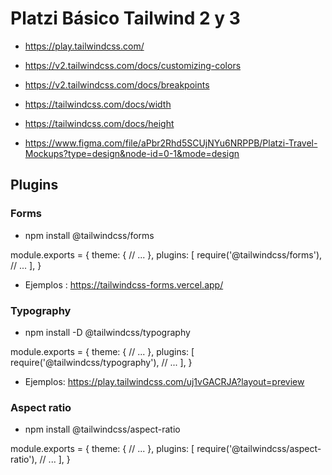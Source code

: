 # Platzi Básico Tailwind 2 y 3

- https://play.tailwindcss.com/
- https://v2.tailwindcss.com/docs/customizing-colors
- https://v2.tailwindcss.com/docs/breakpoints
- https://tailwindcss.com/docs/width
- https://tailwindcss.com/docs/height

- https://www.figma.com/file/aPbr2Rhd5SCUjNYu6NRPPB/Platzi-Travel-Mockups?type=design&node-id=0-1&mode=design

## Plugins

### Forms 

- npm install @tailwindcss/forms

module.exports = {
  theme: {
    // ...
  },
  plugins: [
    require('@tailwindcss/forms'),
    // ...
  ],
}

- Ejemplos : https://tailwindcss-forms.vercel.app/
  
### Typography 

- npm install -D @tailwindcss/typography

module.exports = {
  theme: {
    // ...
  },
  plugins: [
    require('@tailwindcss/typography'),
    // ...
  ],
}

- Ejemplos: https://play.tailwindcss.com/uj1vGACRJA?layout=preview

### Aspect ratio

- npm install @tailwindcss/aspect-ratio

module.exports = {
  theme: {
    // ...
  },
  plugins: [
    require('@tailwindcss/aspect-ratio'),
    // ...
  ],
}